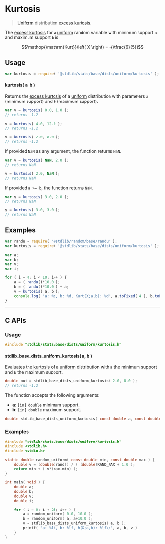 <!--

@license Apache-2.0

Copyright (c) 2018 The Stdlib Authors.

Licensed under the Apache License, Version 2.0 (the "License");
you may not use this file except in compliance with the License.
You may obtain a copy of the License at

   http://www.apache.org/licenses/LICENSE-2.0

Unless required by applicable law or agreed to in writing, software
distributed under the License is distributed on an "AS IS" BASIS,
WITHOUT WARRANTIES OR CONDITIONS OF ANY KIND, either express or implied.
See the License for the specific language governing permissions and
limitations under the License.

-->

# Kurtosis

> [Uniform][uniform-distribution] distribution [excess kurtosis][kurtosis].

<!-- Section to include introductory text. Make sure to keep an empty line after the intro `section` element and another before the `/section` close. -->

<section class="intro">

The [excess kurtosis][kurtosis] for a [uniform][uniform-distribution] random variable with minimum support `a` and maximum support `b` is

<!-- <equation class="equation" label="eq:uniform_kurtosis" align="center" raw="\operatorname{Kurt}\left( X \right) = -{\tfrac{6}{5}}" alt="Excess kurtosis for a uniform distribution."> -->

```math
\mathop{\mathrm{Kurt}}\left( X \right) = -{\tfrac{6}{5}}
```

<!-- <div class="equation" align="center" data-raw-text="\operatorname{Kurt}\left( X \right) = -{\tfrac{6}{5}}" data-equation="eq:uniform_kurtosis">
    <img src="https://cdn.jsdelivr.net/gh/stdlib-js/stdlib@51534079fef45e990850102147e8945fb023d1d0/lib/node_modules/@stdlib/stats/base/dists/uniform/kurtosis/docs/img/equation_uniform_kurtosis.svg" alt="Excess kurtosis for a uniform distribution.">
    <br>
</div> -->

<!-- </equation> -->

</section>

<!-- /.intro -->

<!-- Package usage documentation. -->

<section class="usage">

## Usage

```javascript
var kurtosis = require( '@stdlib/stats/base/dists/uniform/kurtosis' );
```

#### kurtosis( a, b )

Returns the [excess kurtosis][kurtosis] of a [uniform][uniform-distribution] distribution with parameters `a` (minimum support) and `b` (maximum support).

```javascript
var v = kurtosis( 0.0, 1.0 );
// returns -1.2

v = kurtosis( 4.0, 12.0 );
// returns -1.2

v = kurtosis( 2.0, 8.0 );
// returns -1.2
```

If provided `NaN` as any argument, the function returns `NaN`.

```javascript
var v = kurtosis( NaN, 2.0 );
// returns NaN

v = kurtosis( 2.0, NaN );
// returns NaN
```

If provided `a >= b`, the function returns `NaN`.

```javascript
var y = kurtosis( 3.0, 2.0 );
// returns NaN

y = kurtosis( 3.0, 3.0 );
// returns NaN
```

</section>

<!-- /.usage -->

<!-- Package usage notes. Make sure to keep an empty line after the `section` element and another before the `/section` close. -->

<section class="notes">

</section>

<!-- /.notes -->

<!-- Package usage examples. -->

<section class="examples">

## Examples

<!-- eslint no-undef: "error" -->

```javascript
var randu = require( '@stdlib/random/base/randu' );
var kurtosis = require( '@stdlib/stats/base/dists/uniform/kurtosis' );

var a;
var b;
var v;
var i;

for ( i = 0; i < 10; i++ ) {
    a = ( randu()*10.0 );
    b = ( randu()*10.0 ) + a;
    v = kurtosis( a, b );
    console.log( 'a: %d, b: %d, Kurt(X;a,b): %d', a.toFixed( 4 ), b.toFixed( 4 ), v.toFixed( 4 ) );
}
```

</section>

<!-- /.examples -->

<!-- C interface documentation. -->

* * *

<section class="c">

## C APIs

<!-- Section to include introductory text. Make sure to keep an empty line after the intro `section` element and another before the `/section` close. -->

<section class="intro">

</section>

<!-- /.intro -->

<!-- C usage documentation. -->

<section class="usage">

### Usage

```c
#include "stdlib/stats/base/dists/uniform/kurtosis.h"
```

#### stdlib_base_dists_uniform_kurtosis( a, b )

Evaluates the [kurtosis][kurtosis] of a [uniform][uniform-distribution] distribution with `a` the minimum support and `b` the maximum support.

```c
double out = stdlib_base_dists_uniform_kurtosis( 2.0, 8.0 );
// returns -1.2
```

The function accepts the following arguments:

-   **a**: `[in] double` minimum support.
-   **b**: `[in] double` maximum support.

```c
double stdlib_base_dists_uniform_kurtosis( const double a, const double b );
```

</section>

<!-- /.usage -->

<!-- C API usage notes. Make sure to keep an empty line after the `section` element and another before the `/section` close. -->

<section class="notes">

</section>

<!-- /.notes -->

<!-- C API usage examples. -->

<section class="examples">

### Examples

```c
#include "stdlib/stats/base/dists/uniform/kurtosis.h"
#include <stdlib.h>
#include <stdio.h>

static double random_uniform( const double min, const double max ) {
    double v = (double)rand() / ( (double)RAND_MAX + 1.0 );
    return min + ( v*(max-min) );
}

int main( void ) {
    double a;
    double b;
    double v;
    double i;

    for ( i = 0; i < 25; i++ ) {
        a = random_uniform( 0.0, 10.0 );
        b = random_uniform( a, a+10.0 );
        v = stdlib_base_dists_uniform_kurtosis( a, b );
        printf( "a: %lf, b: %lf, h(X;a,b): %lf\n", a, b, v );
    }
}
```

</section>

<!-- /.examples -->

</section>

<!-- /.c -->

<!-- Section to include cited references. If references are included, add a horizontal rule *before* the section. Make sure to keep an empty line after the `section` element and another before the `/section` close. -->

<section class="references">

</section>

<!-- /.references -->

<!-- Section for related `stdlib` packages. Do not manually edit this section, as it is automatically populated. -->

<section class="related">

</section>

<!-- /.related -->

<!-- Section for all links. Make sure to keep an empty line after the `section` element and another before the `/section` close. -->

<section class="links">

[uniform-distribution]: https://en.wikipedia.org/wiki/Uniform_distribution_%28continuous%29

[kurtosis]: https://en.wikipedia.org/wiki/Kurtosis

</section>

<!-- /.links -->
